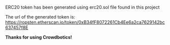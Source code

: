 ERC20 token has been generated using erc20.sol file found in this project

The url of the generated token is: https://ropsten.etherscan.io/token/0xB34fF8072261Cb4Ee6a2ca7629142bc637457f8E

**Thanks for using Crowdbotics!**